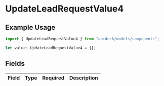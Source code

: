 # UpdateLeadRequestValue4

## Example Usage

```typescript
import { UpdateLeadRequestValue4 } from "apideck/models/components";

let value: UpdateLeadRequestValue4 = {};
```

## Fields

| Field       | Type        | Required    | Description |
| ----------- | ----------- | ----------- | ----------- |